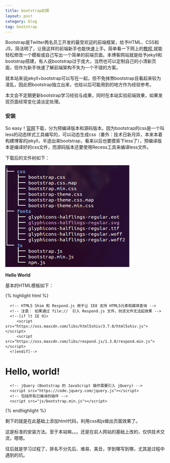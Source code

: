```yaml
---
title: bootstrap初探
layout: post
category: blog
tag: bootstrap
---
```


Bootstrap是Twitter两名员工开发的最受欢迎的前端框架，给予HTML、CSS和JS，简洁明了，让我这样的前端新手也能快速上手。简单看一下网上的[教程](http://www.w3cschool.cc/bootstrap/bootstrap-tutorial.html),就能轻松修改一个模板或自己写出一个简单的前端页面。本博客网站就是给予jekyll和bootstrap搭建，有人说bootstrap过于庞大，当然也可以定制自己的小清新页面，但作为新手快速了解前端架构不失为一个不错的方案。

就本站来说jekyll+bootstrap可以写在一起，但不免抹煞bootstrap且看起来较为凌乱，因此把bootstrap独立出来，也给以后可能用到的地方作为经验参考。

本文会不定期更新bootstrap学习经验与成果，同时在本站实验前端效果，如果发现页面经常变化请淡定处理。

### 安装

So easy！[官网](http://getbootstrap.com/)下载，分为预编译版本和源码版本。因为bootstrap的css是一个叫less的动态样式工具编写的，可以动态生成css（番外：技术日新月异，本来本着构建博客的jekyll，半途出来bootstrap，看来以后也要摸索下less了），预编译版本是编译好的css文件，而源码版本还要使用Recess工具来编译less文件。

下载后的文件树如下：

![bootstrap-tree](/images/2014-7-1-Learning-bootstrap-gridsystem/bootstrap-tree.png)

**Hello World**

基本的HTML模板如下：

{% highlight html %}
<!DOCTYPE html>
<html>
   <head>
      <title>Bootstrap 模板</title>
      <meta name="viewport" content="width=device-width, initial-scale=1.0">
      <!-- 引入 Bootstrap -->
      <link href="http://apps.bdimg.com/libs/bootstrap/3.3.0/css/bootstrap.min.css" rel="stylesheet">

      <!-- HTML5 Shim 和 Respond.js 用于让 IE8 支持 HTML5元素和媒体查询 -->
      <!-- 注意： 如果通过 file://  引入 Respond.js 文件，则该文件无法起效果 -->
      <!--[if lt IE 9]>
         <script src="https://oss.maxcdn.com/libs/html5shiv/3.7.0/html5shiv.js"></script>
         <script src="https://oss.maxcdn.com/libs/respond.js/1.3.0/respond.min.js"></script>
      <![endif]-->
   </head>
   <body>
      <h1>Hello, world!</h1>

      <!-- jQuery (Bootstrap 的 JavaScript 插件需要引入 jQuery) -->
      <script src="https://code.jquery.com/jquery.js"></script>
      <!-- 包括所有已编译的插件 -->
      <script src="js/bootstrap.min.js"></script>
   </body>
</html>

{% endhighlight %}

剩下的就是在此基础上添加html代码，利用css和js做出页面效果了。

这是标准的安装方法。至于本站嘛。。。还是在前人网站的基础上改的，仅供技术交流，嗯嗯。


往后就是学习过程了，排名不分先后、难易、美丑，学到哪写到哪，尤其是过程中遇到的坑。




